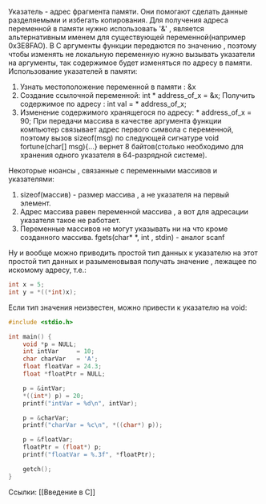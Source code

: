 Указатель - адрес фрагмента памяти. Они помогают сделать данные разделяемыми и избегать копирования. Для получения адреса переменной в памяти нужно использовать '&' , является альтернативным именем для существующей переменной(например 0x3E8FAO).
В C аргументы функции передаются по значению , поэтому чтобы изменять не локальную переменную нужно вызывать указатели на аргументы, так содержимое будет изменяться по адресу в памяти.
Использование указателей в памяти:
1) Узнать местоположение переменной в памяти : &x
2) Создание ссылочной переменной:
int * address_of_x = &x;
Получить содержимое по адресу :
int val = * address_of_x;
3) Изменение содержимого хранящегося по адресу: 
\* address_of_x = 90;
При передачи массива в качестве аргумента функции компьютер связывает адрес первого символа с переменной, поэтому вызов sizeof(msg) по следующей сигнатуре 
void fortune(char[] msg){...}
вернет 8 байтов(столько необходимо для хранения одного указателя в 64-разрядной системе).

Некоторые нюансы , связанные с переменными массивов и указателями:
1) sizeof(массив) - размер массива , а не указателя на первый элемент.
2) Адрес массива равен переменной массива , а вот для адресации указателя такое не работает.
3) Переменные массивов не могут указывать ни на что кроме созданного массива.
fgets(char\* *, int , stdin) - аналог scanf

Ну и вообще можно приводить простой тип данных к указателю на этот простой тип данных и разыменовывая получать значение , лежащее по искомому адресу, т.е.:
```c
int x = 5;
int y = *((*int)x);
```
Если тип значения неизвестен, можно привести к указателю на void:
```c
#include <stdio.h>

int main() {
	void *p = NULL;
	int intVar     = 10;
	char charVar   = 'A';
	float floatVar = 24.3;
	float *floatPtr = NULL;

	p = &intVar;
	*((int*) p) = 20;
	printf("intVar = %d\n", intVar);

	p = &charVar;
	printf("charVar = %c\n", *((char*) p));

	p = &floatVar;
	floatPtr = (float*) p;
	printf("floatVar = %.3f", *floatPtr);

	getch();
}
```

Ссылки: [[Введение в C]]



